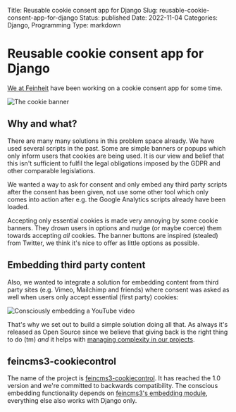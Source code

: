 Title: Reusable cookie consent app for Django
Slug: reusable-cookie-consent-app-for-django
Status: published
Date: 2022-11-04
Categories: Django, Programming
Type: markdown

# Reusable cookie consent app for Django

[We at Feinheit](https://feinheit.ch/) have been working on a cookie consent app for some time.

![The cookie banner](https://raw.githubusercontent.com/feinheit/feincms3-cookiecontrol/main/docs/banner.png)

## Why and what?

There are many many solutions in this problem space already. We have used several scripts in the past. Some are simple banners or popups which only inform users that cookies are being used. It is our view and belief that this isn't sufficient to fulfil the legal obligations imposed by the GDPR and other comparable legislations.

We wanted a way to ask for consent and only embed any third party scripts after the consent has been given, not use some other tool which only comes into action after e.g. the Google Analytics scripts already have been loaded.

Accepting only essential cookies is made very annoying by some cookie banners. They drown users in options and nudge (or maybe coerce) them towards accepting _all_ cookies. The banner buttons are inspired (stealed) from Twitter, we think it's nice to offer as little options as possible.

## Embedding third party content

Also, we wanted to integrate a solution for embedding content from third party sites (e.g. Vimeo, Mailchimp and friends) where consent was asked as well when users only accept essential (first party) cookies:

![Consciously embedding a YouTube video](https://raw.githubusercontent.com/feinheit/feincms3-cookiecontrol/main/docs/embed.png)

That's why we set out to build a simple solution doing all that. As always it's released as Open Source since we believe that giving back is the right thing to do (tm) _and_ it helps with [managing complexity in our projects](https://406.ch/writing/managing-complexity-and-technical-debt-by-releasing-open-source-software/).

## feincms3-cookiecontrol

The name of the project is [feincms3-cookiecontrol](https://github.com/feinheit/feincms3-cookiecontrol). It has reached the 1.0 version and we're committed to backwards compatibility. The conscious embedding functionality depends on [feincms3's embedding module](https://feincms3.readthedocs.io/en/latest/ref/embedding.html), everything else also works with Django only.
